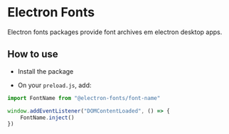 # Electron Fonts

Electron fonts packages provide font archives em electron desktop apps.

## How to use

* Install the package

* On your `preload.js`, add:

```ts
import FontName from "@electron-fonts/font-name"

window.addEventListener("DOMContentLoaded", () => {
    FontName.inject()
})
```